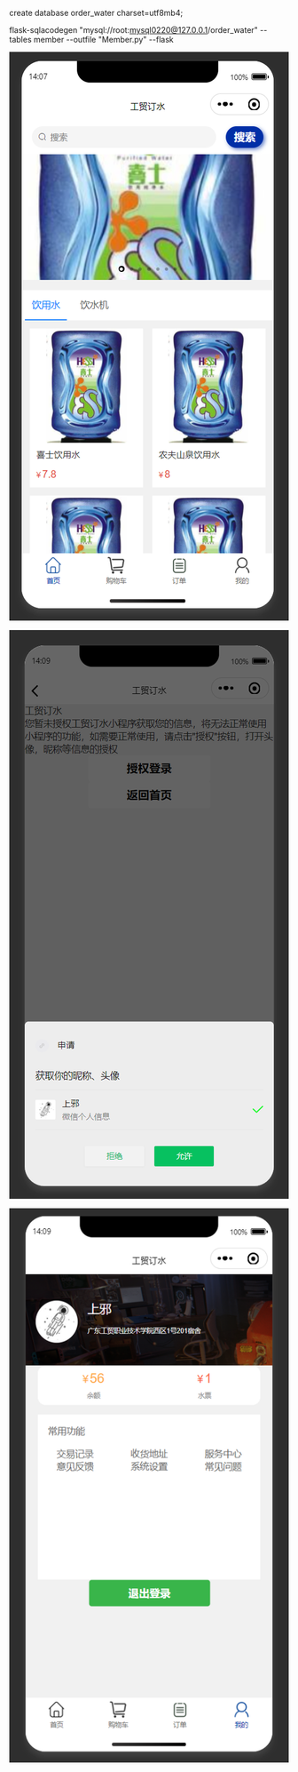 create database order_water charset=utf8mb4;

flask-sqlacodegen "mysql://root:mysql0220@127.0.0.1/order_water" --tables member --outfile "Member.py" --flask



![1653286096432](https://github.com/SyJarvis/order_water/blob/main/images/1653286096432.png)







![1653286210350](./1653286210350.png)





![1653286228424](document/img/1653286228424.png)



